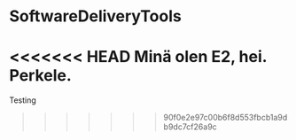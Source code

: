 # SoftwareDeliveryTools
<<<<<<< HEAD
Minä olen E2, hei.
Perkele.
=======


Testing
>>>>>>> 90f0e2e97c00b6f8d553fbcb1a9db9dc7cf26a9c
